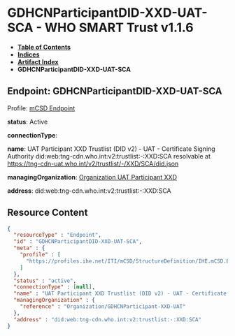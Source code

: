 # GDHCNParticipantDID-XXD-UAT-SCA - WHO SMART Trust v1.1.6

* [**Table of Contents**](toc.md)
* [**Indices**](indices.md)
* [**Artifact Index**](artifacts.md)
* **GDHCNParticipantDID-XXD-UAT-SCA**

## Endpoint: GDHCNParticipantDID-XXD-UAT-SCA

Profile: [mCSD Endpoint](https://profiles.ihe.net/ITI/mCSD/4.0.0/StructureDefinition-IHE.mCSD.Endpoint.html)

**status**: Active

**connectionType**: 

**name**: UAT Participant XXD Trustlist (DID v2) - UAT - Certificate Signing Authority did:web:tng-cdn.who.int:v2:trustlist:-:XXD:SCA resolvable at https://tng-cdn-uat.who.int/v2/trustlist/-/XXD/SCA/did.json

**managingOrganization**: [Organization UAT Participant XXD](Organization-GDHCNParticipant-XXD-UAT.md)

**address**: did:web:tng-cdn.who.int:v2:trustlist:-:XXD:SCA



## Resource Content

```json
{
  "resourceType" : "Endpoint",
  "id" : "GDHCNParticipantDID-XXD-UAT-SCA",
  "meta" : {
    "profile" : [
      "https://profiles.ihe.net/ITI/mCSD/StructureDefinition/IHE.mCSD.Endpoint"
    ]
  },
  "status" : "active",
  "connectionType" : [null],
  "name" : "UAT Participant XXD Trustlist (DID v2) - UAT - Certificate Signing Authority\ndid:web:tng-cdn.who.int:v2:trustlist:-:XXD:SCA\nresolvable at https://tng-cdn-uat.who.int/v2/trustlist/-/XXD/SCA/did.json",
  "managingOrganization" : {
    "reference" : "Organization/GDHCNParticipant-XXD-UAT"
  },
  "address" : "did:web:tng-cdn.who.int:v2:trustlist:-:XXD:SCA"
}

```
